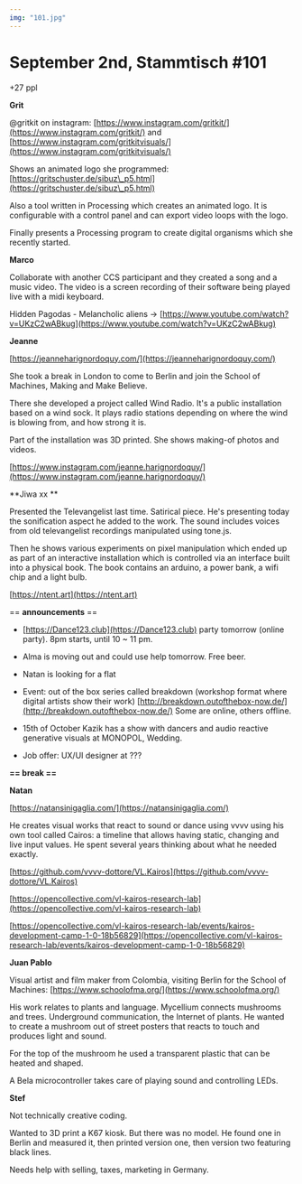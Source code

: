 ```yaml
---
img: "101.jpg"
---
```


# **September 2nd, Stammtisch #101**

+27 ppl



**Grit**

@gritkit on instagram: [https://www.instagram.com/gritkit/](https://www.instagram.com/gritkit/) and [https://www.instagram.com/gritkitvisuals/](https://www.instagram.com/gritkitvisuals/)

Shows an animated logo she programmed: [https://gritschuster.de/sibuz\_p5.html](https://gritschuster.de/sibuz\_p5.html)

Also a tool written in Processing which creates an animated logo. It is configurable with a control panel and can export video loops with the logo.

Finally presents a Processing program to create digital organisms which she recently started.



**Marco**

Collaborate with another CCS participant and they created a song and a music video. The video is a screen recording of their software being played live with a midi keyboard. 

Hidden Pagodas - Melancholic aliens -> [https://www.youtube.com/watch?v=UKzC2wABkug](https://www.youtube.com/watch?v=UKzC2wABkug)



**Jeanne**

[https://jeanneharignordoquy.com/](https://jeanneharignordoquy.com/)

She took a break in London to come to Berlin and join the School of Machines, Making and Make Believe.

There she developed a project called Wind Radio. It's a public installation based on a wind sock. It plays radio stations depending on where the wind is blowing from, and how strong it is.

Part of the installation was 3D printed. She shows making-of photos and videos.

[https://www.instagram.com/jeanne.harignordoquy/](https://www.instagram.com/jeanne.harignordoquy/)



**Jiwa xx **

Presented the Televangelist last time. Satirical piece. He's presenting today the sonification aspect he added to the work. The sound includes voices from old televangelist recordings manipulated using tone.js.

Then he shows various experiments on pixel manipulation which ended up as part of an interactive installation which is controlled via an interface built into a physical book. The book contains an arduino, a power bank, a wifi chip and a light bulb.



[https://ntent.art](https://ntent.art)



== **announcements** == 



- [https://Dance123.club](https://Dance123.club) party tomorrow (online party). 8pm starts, until 10 ~ 11 pm.

- Alma is moving out and could use help tomorrow. Free beer.

- Natan is looking for a flat

- Event: out of the box series called breakdown (workshop format where digital artists show their work) [http://breakdown.outofthebox-now.de/](http://breakdown.outofthebox-now.de/) Some are online, others offline.

- 15th of October Kazik has a show with dancers and audio reactive generative visuals at MONOPOL, Wedding.

- Job offer: UX/UI designer at ???



**== break ==**



**Natan**

[https://natansinigaglia.com/](https://natansinigaglia.com/)

He creates visual works that react to sound or dance using vvvv using his own tool called Cairos: a timeline that allows having static, changing and live input values. He spent several years thinking about what he needed exactly.

[https://github.com/vvvv-dottore/VL.Kairos](https://github.com/vvvv-dottore/VL.Kairos)

[https://opencollective.com/vl-kairos-research-lab](https://opencollective.com/vl-kairos-research-lab)

[https://opencollective.com/vl-kairos-research-lab/events/kairos-development-camp-1-0-18b56829](https://opencollective.com/vl-kairos-research-lab/events/kairos-development-camp-1-0-18b56829)



**Juan Pablo**

Visual artist and film maker from Colombia, visiting Berlin for the School of Machines: [https://www.schoolofma.org/](https://www.schoolofma.org/)

His work relates to plants and language. Mycellium connects mushrooms and trees. Underground communication, the Internet of plants. He wanted to create a mushroom out of street posters that reacts to touch and produces light and sound.

For the top of the mushroom he used a transparent plastic that can be heated and shaped.

A Bela microcontroller takes care of playing sound and controlling LEDs.



**Stef**

Not technically creative coding.

Wanted to 3D print a K67 kiosk. But there was no model. He found one in Berlin and measured it, then printed version one, then version two featuring black lines.

Needs help with selling, taxes, marketing in Germany.

